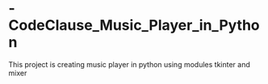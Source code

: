 # -CodeClause_Music_Player_in_Python
This project is creating music player in python using modules tkinter and mixer
